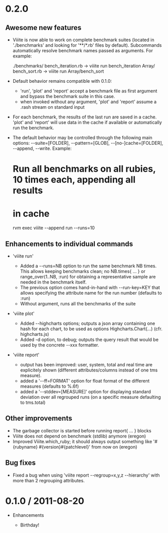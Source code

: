 # 0.2.0

## Awesome new features

* Viiite is now able to work on complete benchmark suites (located in
  './benchmarks' and looking for '**/*.rb' files by default). Subcommands
  automatically resolve benchmark names passed as arguments. For example:

    ./benchmarks/
      bench_iteration.rb     -> viiite run bench_iteration
      Array/
        bench_sort.rb        -> viiite run Array/bench_sort

* Default behavior remains compatible with 0.1.0:
  * 'run', 'plot' and 'report' accept a benchmark file as first argument and
    bypass the benchmark suite in this case.
  * when invoked without any argument, 'plot' and 'report' assume a .rash stream
    on standard input

* For each benchmark, the results of the last run are saved in a cache. 'plot'
  and 'report' will use data in the cache if available or automatically run the
  benchmark.

* The default behavior may be controlled through the following main options:
  --suite=[FOLDER], --pattern=[GLOB], --[no-]cache=[FOLDER], --append, --write. Example:

    # Run all benchmarks on all rubies, 10 times each, appending all results
    # in cache
    rvm exec viiite --append run --runs=10

## Enhancements to individual commands

* 'viiite run'

  * Added a --runs=NB option to run the same benchmark NB times. This allows
    keeping benchmarks clean; no NB.times{ ... } or range_over(1..NB, :run)
    for obtaining a representative sample are needed in the benchmark itself.
  * The previous option comes hand-in-hand with --run-key=KEY that allows
    specifying the attribute name for the run number (defaults to :run)
  * Without argument, runs all the benchmarks of the suite

* 'viiite plot'

  * Added --highcharts options; outputs a json array containing one hash for
    each chart, to be used as options Highcharts.Chart(...) (cfr. highcharts.js)
  * Added -d option, to debug; outputs the query result that would be used by
    the concrete --xxx formatter.

* 'viiite report'

  * output has been improved: user, system, total and real time are explicitely
    shown (different attributes/columns instead of one tms measure).
  * added a '--ff=FORMAT' option for float format of the different measures
    (defaults to %.6f)
  * added a '--stddev=[MEASURE]' option for displaying standard deviation over
    all regrouped runs (on a specific measure defaulting to tms.total)

## Other improvements

  * The garbage collector is started before running report{ ... } blocks
  * Viiite does not depend on benchmark (stdlib) anymore (eregon)
  * Improved Viiite.which_ruby; it should always output something like
    '#{rubyname} #{version}#{patchlevel}' from now on (eregon)

## Bug fixes

* Fixed a bug when using 'viiite report --regroup=x,y,z --hierarchy' with more
  than 2 regrouping attributes.


# 0.1.0 / 2011-08-20

* Enhancements

  * Birthday!
